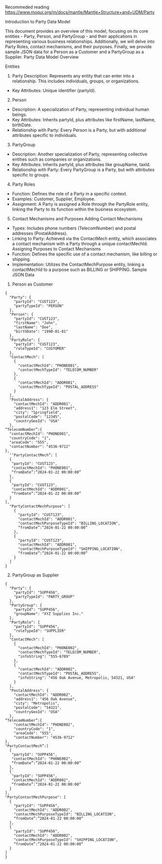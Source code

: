 Recommeded reading
https://www.moqui.org/m/docs/mantle/Mantle+Structure+and+UDM/Party

Introduction to Party Data Model

This document provides an overview of this model, focusing on its core entities - Party, Person, and PartyGroup - and their applications in representing various business relationships. Additionally, we will delve into Party Roles, contact mechanisms, and their purposes. Finally, we provide sample JSON data for a Person as a Customer and a PartyGroup as a Supplier.
Party Data Model Overview

Entities
1. Party
Description: Represents any entity that can enter into a relationship. This includes individuals, groups, or organizations.
* Key Attributes: Unique identifier (partyId).
2. Person
* Description: A specialization of Party, representing individual human beings.
* Key Attributes: Inherits partyId, plus attributes like firstName, lastName, birthDate.
* Relationship with Party: Every Person is a Party, but with additional attributes specific to individuals.
3. PartyGroup
* Description: Another specialization of Party, representing collective entities such as companies or organizations.
* Key Attributes: Inherits partyId, plus attributes like groupName, taxId.
* Relationship with Party: Every PartyGroup is a Party, but with attributes specific to groups.
4. Party Roles
* Function: Defines the role of a Party in a specific context.
* Examples: Customer, Supplier, Employee.
* Assignment: A Party is assigned a Role through the PartyRole entity, linking the Party to its function within the business ecosystem.
5. Contact Mechanisms and Purposes
Adding Contact Mechanisms
* Types: Includes phone numbers (TelecomNumber) and postal addresses (PostalAddress).
* Linking to Party: Achieved via the ContactMech entity, which associates a contact mechanism with a Party through a unique contactMechId.
Assigning Purposes to Contact Mechanisms
* Function: Defines the specific use of a contact mechanism, like billing or shipping.
* Implementation: Utilizes the ContactMechPurpose entity, linking a contactMechId to a purpose such as BILLING or SHIPPING.
Sample JSON Data
1. Person as Customer
```
{
  "Party": {
    "partyId": "CUST123",
    "partyTypeId": "PERSON"
  },
  "Person": {
    "partyId": "CUST123",
    "firstName": "John",
    "lastName": "Doe",
    "birthDate": "1990-01-01"
  },
  "PartyRole": {
    "partyId": "CUST123",
    "roleTypeId": "CUSTOMER"
  },
  "ContactMech": [
    {
      "contactMechId": "PHONE001",
      "contactMechTypeId": "TELECOM_NUMBER"
    },
    {
      "contactMechId": "ADDR001",
      "contactMechTypeId": "POSTAL_ADDRESS"
    }
  ],
  "PostalAddress": {
    "contactMechId": "ADDR001",
    "address1": "123 Elm Street",
    "city": "Springfield",
    "postalCode": "12345",
    "countryGeoId": "USA"
  },
“TelecomNumber”:{
  "contactMechId": "PHONE001",
  "countryCode": "1",
  "areaCode": "555",
  "contactNumber": "4536-9712"
},
  ‘’PartyContactMech”: [
  {
   "partyId": "CUST123",
   "contactMechId": "PHONE001",
   “fromDate”:”2024-01-22 00:00:00”
  },
  {
   "partyId": "CUST123",
   "contactMechId": "ADDR001",
   “fromDate”:”2024-01-22 00:00:00”
  }
],
  "PartyContactMechPurpose": [
    {
      "partyId": "CUST123",
      "contactMechId": "ADDR001",
      "contactMechPurposeTypeId": "BILLING_LOCATION",
      “fromDate”:”2024-01-22 00:00:00”
    },
    {
      "partyId": "CUST123",
      "contactMechId": "ADDR001",
      "contactMechPurposeTypeId": "SHIPPING_LOCATION",
      “fromDate”:”2024-01-22 00:00:00”
    }
  ]
}
```


2. PartyGroup as Supplier
```
{
  "Party": {
    "partyId": "SUPP456",
    "partyTypeId": "PARTY_GROUP"
  },
  "PartyGroup": {
    "partyId": "SUPP456",
    "groupName": "XYZ Supplies Inc."
  },
  "PartyRole": {
    "partyId": "SUPP456",
    "roleTypeId": "SUPPLIER"
  },
  "ContactMech": [
    {
      "contactMechId": "PHONE002",
      "contactMechTypeId": "TELECOM_NUMBER",
      "infoString": "555-6789"
    },
    {
      "contactMechId": "ADDR002",
      "contactMechTypeId": "POSTAL_ADDRESS",
      "infoString": "456 Oak Avenue, Metropolis, 54321, USA"
    }
  ],
  "PostalAddress": {
    "contactMechId": "ADDR002",
    "address1": "456 Oak Avenue",
    "city": "Metropolis",
    "postalCode": "54321",
    "countryGeoId": "USA"
  },
“TelecomNumber”:{
    "contactMechId": "PHONE002",
    "countryCode": "1",
    "areaCode": "555",
    "contactNumber": "4536-9712"
},
"PartyContactMech”:[
  {
   "partyId": "SUPP456",
   "contactMechId": "PHONE002",
   “fromDate”:”2024-01-22 00:00:00”
  },
  {
   "partyId": "SUPP456",
   "contactMechId": "ADDR002",
   “fromDate”:”2024-01-22 00:00:00”
  }
],
"PartyContactMechPurpose": [
  {
    "partyId": "SUPP456",
    "contactMechId": "ADDR002",
    "contactMechPurposeTypeId": "BILLING_LOCATION",
    “fromDate”:”2024-01-22 00:00:00”
  },
  {
    "partyId": "SUPP456",
    "contactMechId": "ADDR002",
    "contactMechPurposeTypeId": "SHIPPING_LOCATION",
    “fromDate”:”2024-01-22 00:00:00”
  }
]
}
```



